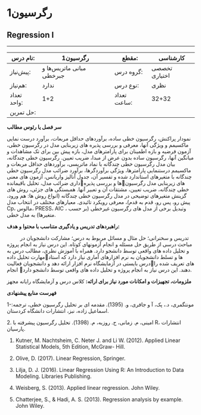 # رگرسیون1
## Regression I
_______________________________________________________________________________
| نام درس:    | رگرسیون1                 | مقطع:       | کارشناسی      |
| ----------- | ------------------------ | ----------- | ------------- |
| پیش‌نیاز:   | مبانی ماتریس‌ها و جبرخطی | گروه درس:   | تخصصی اختیاری |
| هم‌نیاز:    | ندارد                    | نوع درس:    | نظری          |
| تعداد واحد: | 1+2                      | تعداد ساعت: | 32+32         |
| حل تمرین:   |                          |             |               |

**سر فصل یا رئوس مطالب**

نمودار پراکنش، رگرسیون خطی ساده، برآوردهای حداقل مربعات، برآورد درست نمایی ماکسیمم و ویژگی آنها، معرفی و بررسی پذیره های زیربنایی مدل در رگرسیون خطی،  آزمون فرضیه و بازه اطمینان برای پارامترهای مدل، بازه پیش بین برای تک مشاهدات و میانگین آنها، رگرسیون ساده بدون عرض از مبدا، ضریب تعیین. رگرسیون خطی چندگانه، بیان مدل رگرسیون خطی چندگانه با نماد ماتریسی، برآوردهای حداقل مربعات و ماکسیمم  درستنمایی پارامترها، ویژگی برآوردگرها، برآورد ضرائب مدل رگرسیون خطی چندگانه با متغیرهای استاندارد شده و تفسیر آن، جدول آنالیز واریانس، آزمون های معنی داری ضرائب مدل، تحلیل باقیماندهها و بررسی پذیرههای زیربنایی مدل رگرسیون خطی چندگانه، ضریب تعیین، مشتقات آن و تعبیر آنها. همبستگی های جزئی، روش های گزینش متغیرهای توضیحی در مدل رگرسیون خطی چندگانه (انواع روش ها: هم ورود، پیش رو، پس رو، قدم به قدم)، معرفی رویکرد تائیدی. معیارهای مختلف در انتخاب مدل Cp، مالوس، PRESS، AIC ، وتبدیل برخی از مدل های رگرسیون غیرخطی (بر حسب متغیرها) به مدل خطی.

**راهبردهای تدریس و یادگیری متناسب با محتوا و هدف:**

`     `تدریس و سخنرانی؛ حل مثال و مسائل مربوط به درس؛ مشارکت دانشجویان در مباحث درسی از طریق حل مسئله و انجام آزمونهای کوتاه. این درس نیاز به انجام پروژه و تحلیل داده های واقعی توسط دانشجو دارد. همراه با آموزش نظری، مطالب درس به مهارت تحلیل دادهها  و تسلط دانشجویان به نرم افزارهای آماری نیاز دارد که استاد درس بایستی در آزمایشگاه نرم افزار ارائه دهد و دانشجویان فعالیتهای تعریف شده را  انجام دهند. این درس نیاز به انجام پروژه و تحلیل داده های واقعی توسط دانشجو دارد.

**ملزومات، تجهیزات و امکانات مورد نیاز برای ارائه:**  کلاس درس و آزمایشگاه رایانه مجهز

**فهرست منابع پیشنهادی**

1-مونتگمری، د.،  پک، آ و جافری، و. (1395). مقدمه ای بر تحلیل رگرسیون خطی، ترجمه: اسماعیل زاده،  نبز، انتشارات دانشگاه کردستان.

2\. امینی، م. زمانی، ح. روزبه، م.  (1398). تحلیل رگرسیون پیشرفته با R، انتشارات پارسیان. 

1. Kutner, M. Nachtsheim, C. Neter J. and Li W. (2012). Applied Linear Statistical Models, 5th Edition, McGraw- Hill.

1. Olive, D. (2017). Linear Regression, Springer.

1. Lilja, D. J. (2016). Linear Regression Using R: An Introduction to Data Modeling. Libraries Publishing. 

1. Weisberg, S. (2013). Applied linear regression. John Wiley.

1. Chatterjee, S., & Hadi, A. S. (2013). Regression analysis by example. John Wiley.
